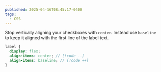 ```yaml
---
published: 2025-04-16T08:45:17-0400
tags:
  - CSS
---
```


Stop vertically aligning your checkboxes with `center`. Instead use `baseline` to keep it aligned with the first line of the label text.

```scss
label {
  display: flex;
  align-items: center; // [!code --]
  align-items: baseline; // [!code ++]
}
```

